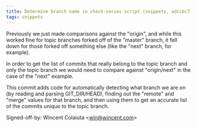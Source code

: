 ```yaml
---
title: Determine branch name in check-series script (snippets, adccbc7)
tags: snippets
---
```


Previously we just made comparisons against the "origin", and while this worked fine for topic branches forked off of the "master" branch, it fell down for those forked off something else (like the "next" branch, for example).

In order to get the list of commits that really belong to the topic branch and only the topic branch we would need to compare against "origin/next" in the case of the "next" example.

This commit adds code for automatically detecting what branch we are on (by reading and parsing GIT_DIR/HEAD), finding out the "remote" and "merge" values for that branch, and then using them to get an accurate list of the commits unique to the topic branch.

Signed-off-by: Wincent Colaiuta &lt;win@wincent.com&gt;
